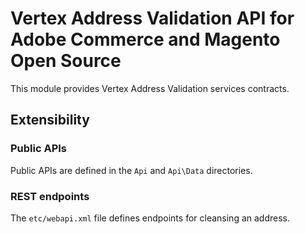 # Vertex Address Validation API for Adobe Commerce and Magento Open Source

This module provides Vertex Address Validation services contracts.

## Extensibility

### Public APIs

Public APIs are defined in the `Api` and `Api\Data` directories.

### REST endpoints

The `etc/webapi.xml` file defines endpoints for cleansing an address.

